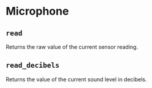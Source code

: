 # Microphone

## `read`

Returns the raw value of the current sensor reading.

## `read_decibels`

Returns the value of the current sound level in decibels.
